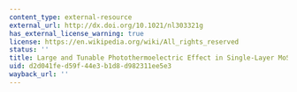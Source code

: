 ```yaml
---
content_type: external-resource
external_url: http://dx.doi.org/10.1021/nl303321g
has_external_license_warning: true
license: https://en.wikipedia.org/wiki/All_rights_reserved
status: ''
title: Large and Tunable Photothermoelectric Effect in Single-Layer MoS
uid: d2d041fe-d59f-44e3-b1d8-d982311ee5e3
wayback_url: ''
---
```

